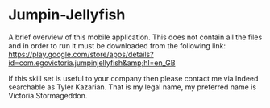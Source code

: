 # Jumpin-Jellyfish
A brief overview of this mobile application. This does not contain all the files and in order to run it must be downloaded from the following link: 
https://play.google.com/store/apps/details?id=com.egovictoria.jumpinjellyfish&amp;hl=en_GB   

If this skill set is useful to your company then please contact me via Indeed searchable as 
Tyler Kazarian. That is my legal name, my preferred name is Victoria Stormageddon.
